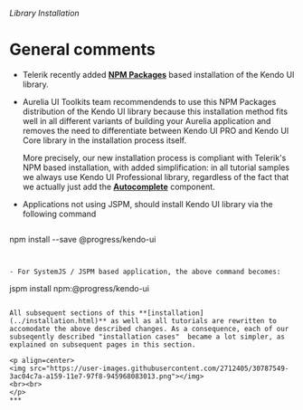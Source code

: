 _Library Installation_
# General comments

- Telerik recently added **[NPM Packages](http://docs.telerik.com/kendo-ui/intro/installation/npm#overview)** based installation of the Kendo UI library.

- Aurelia UI Toolkits team recommendends to use this NPM Packages distribution of the Kendo UI library because this installation method fits well in all different variants of building your Aurelia application and removes the need to differentiate between Kendo UI PRO and Kendo UI Core library in the installation process itself.

  More precisely, our new installation process is compliant with Telerik's NPM based installation, with added simplification: in all tutorial samples we always use Kendo UI Professional library, regardless of the fact that we actually just add the **[Autocomplete](http://aurelia-ui-toolkits.github.io/demo-kendo/#/samples/autocomplete-basic-use)** component.
  
- Applications not using JSPM, should install Kendo UI library via the following command

  ```
npm install --save @progress/kendo-ui
```


- For SystemJS / JSPM based application, the above command becomes:

  ```
  jspm install npm:@progress/kendo-ui

  ```

All subsequent sections of this **[installation](../installation.html)** as well as all tutorials are rewritten to accomodate the above described changes. As a consequence, each of our subseqently described "installation cases"  became a lot simpler, as explained on subsequent pages in this section.

<p align=center>
  <img src="https://user-images.githubusercontent.com/2712405/30787549-3ac04c7a-a159-11e7-97f8-945968083013.png"></img>
 <br><br>
</p>
***